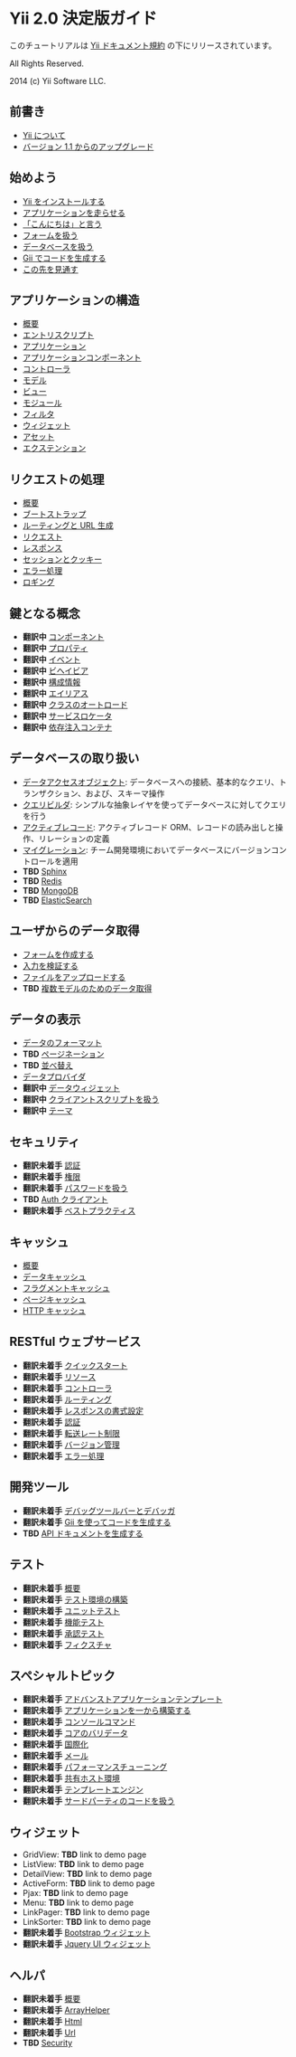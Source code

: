 Yii 2.0 決定版ガイド
====================

このチュートリアルは [Yii ドキュメント規約](http://www.yiiframework.com/doc/terms/) の下にリリースされています。

All Rights Reserved.

2014 (c) Yii Software LLC.


前書き
------

* [Yii について](intro-yii.md)
* [バージョン 1.1 からのアップグレード](intro-upgrade-from-v1.md)


始めよう
--------

* [Yii をインストールする](start-installation.md)
* [アプリケーションを走らせる](start-workflow.md)
* [「こんにちは」と言う](start-hello.md)
* [フォームを扱う](start-forms.md)
* [データベースを扱う](start-databases.md)
* [Gii でコードを生成する](start-gii.md)
* [この先を見通す](start-looking-ahead.md)


アプリケーションの構造
----------------------

* [概要](structure-overview.md)
* [エントリスクリプト](structure-entry-scripts.md)
* [アプリケーション](structure-applications.md)
* [アプリケーションコンポーネント](structure-application-components.md)
* [コントローラ](structure-controllers.md)
* [モデル](structure-models.md)
* [ビュー](structure-views.md)
* [モジュール](structure-modules.md)
* [フィルタ](structure-filters.md)
* [ウィジェット](structure-widgets.md)
* [アセット](structure-assets.md)
* [エクステンション](structure-extensions.md)


リクエストの処理
----------------

* [概要](runtime-overview.md)
* [ブートストラップ](runtime-bootstrapping.md)
* [ルーティングと URL 生成](runtime-routing.md)
* [リクエスト](runtime-requests.md)
* [レスポンス](runtime-responses.md)
* [セッションとクッキー](runtime-sessions-cookies.md)
* [エラー処理](runtime-handling-errors.md)
* [ロギング](runtime-logging.md)


鍵となる概念
------------

* **翻訳中** [コンポーネント](concept-components.md)
* **翻訳中** [プロパティ](concept-properties.md)
* **翻訳中** [イベント](concept-events.md)
* **翻訳中** [ビヘイビア](concept-behaviors.md)
* **翻訳中** [構成情報](concept-configurations.md)
* **翻訳中** [エイリアス](concept-aliases.md)
* **翻訳中** [クラスのオートロード](concept-autoloading.md)
* **翻訳中** [サービスロケータ](concept-service-locator.md)
* **翻訳中** [依存注入コンテナ](concept-di-container.md)


データベースの取り扱い
----------------------

* [データアクセスオブジェクト](db-dao.md): データベースへの接続、基本的なクエリ、トランザクション、および、スキーマ操作
* [クエリビルダ](db-query-builder.md): シンプルな抽象レイヤを使ってデータベースに対してクエリを行う
* [アクティブレコード](db-active-record.md): アクティブレコード ORM、レコードの読み出しと操作、リレーションの定義
* [マイグレーション](db-migrations.md): チーム開発環境においてデータベースにバージョンコントロールを適用
* **TBD** [Sphinx](db-sphinx.md)
* **TBD** [Redis](db-redis.md)
* **TBD** [MongoDB](db-mongodb.md)
* **TBD** [ElasticSearch](db-elasticsearch.md)


ユーザからのデータ取得
----------------------

* [フォームを作成する](input-forms.md)
* [入力を検証する](input-validation.md)
* [ファイルをアップロードする](input-file-upload.md)
* **TBD** [複数モデルのためのデータ取得](input-multiple-models.md)


データの表示
------------

* [データのフォーマット](output-formatter.md)
* **TBD** [ページネーション](output-pagination.md)
* **TBD** [並べ替え](output-sorting.md)
* [データプロバイダ](output-data-providers.md)
* **翻訳中** [データウィジェット](output-data-widgets.md)
* **翻訳中** [クライアントスクリプトを扱う](output-client-scripts.md)
* **翻訳中** [テーマ](output-theming.md)


セキュリティ
------------

* **翻訳未着手** [認証](security-authentication.md)
* **翻訳未着手** [権限](security-authorization.md)
* **翻訳未着手** [パスワードを扱う](security-passwords.md)
* **TBD** [Auth クライアント](security-auth-clients.md)
* **翻訳未着手** [ベストプラクティス](security-best-practices.md)


キャッシュ
----------

* [概要](caching-overview.md)
* [データキャッシュ](caching-data.md)
* [フラグメントキャッシュ](caching-fragment.md)
* [ページキャッシュ](caching-page.md)
* [HTTP キャッシュ](caching-http.md)


RESTful ウェブサービス
----------------------

* **翻訳未着手** [クイックスタート](rest-quick-start.md)
* **翻訳未着手** [リソース](rest-resources.md)
* **翻訳未着手** [コントローラ](rest-controllers.md)
* **翻訳未着手** [ルーティング](rest-routing.md)
* **翻訳未着手** [レスポンスの書式設定](rest-response-formatting.md)
* **翻訳未着手** [認証](rest-authentication.md)
* **翻訳未着手** [転送レート制限](rest-rate-limiting.md)
* **翻訳未着手** [バージョン管理](rest-versioning.md)
* **翻訳未着手** [エラー処理](rest-error-handling.md)


開発ツール
----------

* **翻訳未着手** [デバッグツールバーとデバッガ](tool-debugger.md)
* **翻訳未着手** [Gii を使ってコードを生成する](tool-gii.md)
* **TBD** [API ドキュメントを生成する](tool-api-doc.md)


テスト
------

* **翻訳未着手** [概要](test-overview.md)
* **翻訳未着手** [テスト環境の構築](test-environment-setup.md)
* **翻訳未着手** [ユニットテスト](test-unit.md)
* **翻訳未着手** [機能テスト](test-functional.md)
* **翻訳未着手** [承認テスト](test-acceptance.md)
* **翻訳未着手** [フィクスチャ](test-fixtures.md)


スペシャルトピック
------------------

* **翻訳未着手** [アドバンストアプリケーションテンプレート](tutorial-advanced-app.md)
* **翻訳未着手** [アプリケーションを一から構築する](tutorial-start-from-scratch.md)
* **翻訳未着手** [コンソールコマンド](tutorial-console.md)
* **翻訳未着手** [コアのバリデータ](tutorial-core-validators.md)
* **翻訳未着手** [国際化](tutorial-i18n.md)
* **翻訳未着手** [メール](tutorial-mailing.md)
* **翻訳未着手** [パフォーマンスチューニング](tutorial-performance-tuning.md)
* **翻訳未着手** [共有ホスト環境](tutorial-shared-hosting.md)
* **翻訳未着手** [テンプレートエンジン](tutorial-template-engines.md)
* **翻訳未着手** [サードパーティのコードを扱う](tutorial-yii-integration.md)


ウィジェット
------------

* GridView: **TBD** link to demo page
* ListView: **TBD** link to demo page
* DetailView: **TBD** link to demo page
* ActiveForm: **TBD** link to demo page
* Pjax: **TBD** link to demo page
* Menu: **TBD** link to demo page
* LinkPager: **TBD** link to demo page
* LinkSorter: **TBD** link to demo page
* **翻訳未着手** [Bootstrap ウィジェット](widget-bootstrap.md)
* **翻訳未着手** [Jquery UI ウィジェット](widget-jui.md)


ヘルパ
------

* **翻訳未着手** [概要](helper-overview.md)
* **翻訳未着手** [ArrayHelper](helper-array.md)
* **翻訳未着手** [Html](helper-html.md)
* **翻訳未着手** [Url](helper-url.md)
* **TBD** [Security](helper-security.md)

